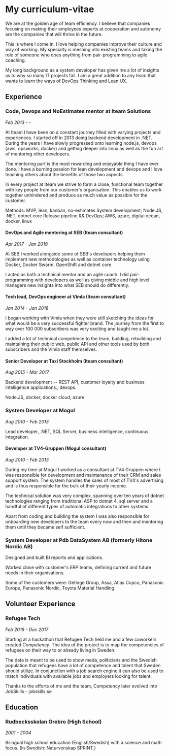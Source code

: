 # My curriculum-vitae

We are at the golden age of team efficiency. I believe that companies focusing on making their employees experts at cooperation and autonomy are the companies that will thrive in the future.

This is where I come in. I love helping companies improve their culture and way of working. My specialty is meshing into existing teams and taking the role of someone who does anything from pair-programming to agile coaching.

My long background as a system developer has given me a lot of insights as to why so many IT projects fail. I am a great addition to any team that wants to learn the ways of DevOps Thinking and Lean UX.

## Experience

### Code, Devops and NoEstimates mentor at Iteam Solutions

*Feb 2013 - -*

At Iteam I have been on a constant journey filled with varying projects and experiences. I started off in 2013 doing backend development in .NET. During the years I have slowly progressed onto learning node.js, devops (aws, opsworks, docker) and getting deeper into linux as well as the fun art of mentoring other developers. 

The mentoring part is the most rewarding and enjoyable thing I have ever done. I have a burning passion for lean development and devops and I love teaching others about the benefits of those two aspects.

In every project at Iteam we strive to form a close, functional team together with key people from our customer's organisation. This enables us to work together unhindered and produce as much value as possible for the customer.

Methods: MVP, lean, kanban, no-estimates
System development; Node.JS, .NET, dotnet core
Release pipeline && DevOps; AWS, azure, digital ocean, docker, linux

#### DevOps and Agile mentoring at SEB (Iteam consultant)

*Apr 2017 - Jan 2019*

At SEB I worked alongside some of SEB's developers helping them implement new methodologies as well as container technology using Docker, Docker Swarm, OpenShift and dotnet core.

I acted as both a technical mentor and an agile coach. I did pair-programming with developers as well as giving middle and high level managers new insights into what SEB should do differently.

#### Tech lead, DevOps engineer at Vimla (Iteam consultant)

*Jan 2014 - Jan 2018*

I began working with Vimla when they were still sketching the ideas for what would be a very successful fighter brand. The journey from the first to way over 100 000 subscribers was very exciting and taught me a lot.

I added a lot of technical competence to the team, building, rebuilding and maintaining their public web, public API and other tools used by both subscribers and the Vimla staff themselves.

#### Senior Developer at Taxi Stockholm (Iteam consultant)

*Aug 2015 - Mar 2017*

Backend development -- REST API, customer loyalty and business intelligence applications., devops. 

Node.JS, docker, docker cloud, azure

### System Developer at Mogul

*Aug 2010 - Feb 2013*

Lead developer, .NET, SQL Server, business intelligence, continuous integration.

#### Developer at TV4-Gruppen (Mogul consultant)

*Aug 2010 - Feb 2013*

During my time at Mogul I worked as a consultant at TV4 Gruppen where I was responsible for development and maintenance of their CRM and sales support system. The system handles the sales of most of TV4's advertising and is thus responsible for the bulk of their yearly income.

The technical solution was very complex, spanning over ten years of dotnet technologies ranging from traditional ASP to dotnet 4, sql server and a handful of different types of automatic integrations to other systems.

Apart from coding and building the system I was also responsible for onboarding new developers to the team every now and then and mentoring them until they became self sufficient.

### System Developer at Pdb DataSystem AB (formerly Hitone Nordic AB)

Designed and built BI reports and applications. 

Worked close with customer's ERP teams, defining current and future needs in their organisations.

Some of the customers were: Getinge Group, Assa, Atlas Copco, Panasonic Europe, Panasonic Nordic, Toyota Material Handling.

## Volunteer Experience

### Refugee Tech

*Feb 2016 - Dec 2017*

Starting at a hackathon that Refugee Tech held me and a few coworkers created *Competency*. The idea of the project is to map the competencies of refugees on their way to or already living in Sweden. 

The data is meant to be used to show meda, politicians and the Swedish population that refugees have a lot of competence and talent that Sweden should utilize. In conjunction with a job search engine it can also be used to match individuals with available jobs and employers looking for talent.

Thanks to the efforts of me and the team, Competency later evolved into JobSkills - jobskills.se

## Education

### Rudbecksskolan Örebro (High School)

*2001 - 2004*

Bilingual high school education (English/Swedish) with a science and math focus. (In Swedish: Naturvenskap SPRINT.)
